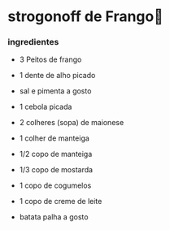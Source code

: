 # strogonoff de Frango:chicken:

### ingredientes

- 3 Peitos de frango

- 1 dente de alho picado
- sal e pimenta a gosto
- 1 cebola picada
- 2 colheres (sopa) de maionese
- 1 colher de manteiga
- 1/2 copo de manteiga
- 1/3 copo de mostarda
- 1 copo de cogumelos
- 1 copo de creme de leite
- batata palha a  gosto